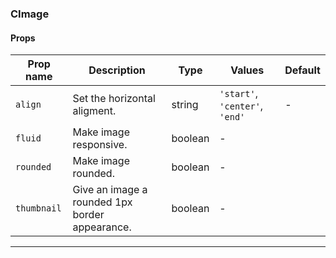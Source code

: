 ### CImage

#### Props

| Prop name              | Description                                    | Type    | Values                         | Default |
| ---------------------- | ---------------------------------------------- | ------- | ------------------------------ | ------- |
| <code>align</code>     | Set the horizontal aligment.                   | string  | `'start'`, `'center'`, `'end'` | -       |
| <code>fluid</code>     | Make image responsive.                         | boolean | -                              |         |
| <code>rounded</code>   | Make image rounded.                            | boolean | -                              |         |
| <code>thumbnail</code> | Give an image a rounded 1px border appearance. | boolean | -                              |         |

---
